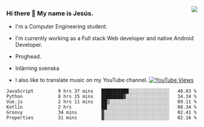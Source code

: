 <img align='right' src="https://github-readme-stats-eight-rose-90.vercel.app
/api?username=JesusJimenezG&show_icons=true&theme=radical">

### Hi there 👋 My name is Jesús.
- I'm a Computer Engineering student.
- I'm currently working as a Full stack Web developer and native Android Developer.

- Proghead.
- Inlärning svenska
- I also like to translate music on my YouTube channel. [![YouTube Views](https://img.shields.io/youtube/channel/views/UCWnlcC4_sV9Imcy9ysQpxHA?style=social)](https://www.youtube.com/channel/UCWnlcC4_sV9Imcy9ysQpxHA)

<!--START_SECTION:waka-->

```text
JavaScript         9 hrs 37 mins   ██████████░░░░░░░░░░░░░░░   40.03 %
Python             8 hrs 15 mins   ████████▓░░░░░░░░░░░░░░░░   34.34 %
Vue.js             2 hrs 11 mins   ██▒░░░░░░░░░░░░░░░░░░░░░░   09.11 %
Kotlin             2 hrs           ██░░░░░░░░░░░░░░░░░░░░░░░   08.34 %
Groovy             34 mins         ▓░░░░░░░░░░░░░░░░░░░░░░░░   02.41 %
Properties         31 mins         ▓░░░░░░░░░░░░░░░░░░░░░░░░   02.16 %
```

<!--END_SECTION:waka-->

<!--
**JesusJimenezG/JesusJimenezG** is a ✨ _special_ ✨ repository because its `README.md` (this file) appears on your GitHub profile.

Here are some ideas to get you started:

- 🔭 I’m currently working on ...
- 🌱 I’m currently learning ...
- 👯 I’m looking to collaborate on ...
- 🤔 I’m looking for help with ...
- 💬 Ask me about ...
- 📫 How to reach me: ...
- 😄 Pronouns: ...
- ⚡ Fun fact: ...
-->
